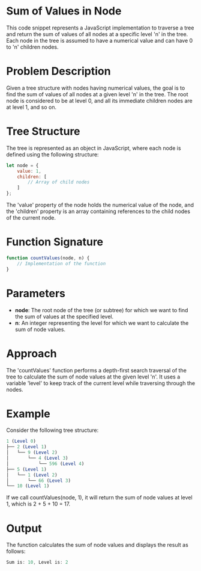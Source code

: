 # Sum of Values in Node
This code snippet represents a JavaScript implementation to traverse a tree and return the sum of values of all nodes at a specific level 'n' in the tree. Each node in the tree is assumed to have a numerical value and can have 0 to 'n' children nodes.

# Problem Description
Given a tree structure with nodes having numerical values, the goal is to find the sum of values of all nodes at a given level 'n' in the tree. The root node is considered to be at level 0, and all its immediate children nodes are at level 1, and so on.

# Tree Structure
The tree is represented as an object in JavaScript, where each node is defined using the following structure:

```javascript
let node = {
    value: 1,
    children: [
        // Array of child nodes
    ]
};
```
The 'value' property of the node holds the numerical value of the node, and the 'children' property is an array containing references to the child nodes of the current node.

# Function Signature
```javascript
function countValues(node, n) {
    // Implementation of the function
}
```

# Parameters
* **node**: The root node of the tree (or subtree) for which we want to find the sum of values at the specified level.
* **n**: An integer representing the level for which we want to calculate the sum of node values.

# Approach
The 'countValues' function performs a depth-first search traversal of the tree to calculate the sum of node values at the given level 'n'. It uses a variable 'level' to keep track of the current level while traversing through the nodes.

# Example
Consider the following tree structure:

```mathematica
1 (Level 0)
├── 2 (Level 1)
│   └── 9 (Level 2)
│       └── 4 (Level 3)
│           └── 596 (Level 4)
├── 5 (Level 1)
│   └── 1 (Level 2)
│       └── 66 (Level 3)
└── 10 (Level 1)
```

If we call countValues(node, 1), it will return the sum of node values at level 1, which is 2 + 5 + 10 = 17.

# Output
The function calculates the sum of node values and displays the result as follows:

```javascript
Sum is: 10, Level is: 2
```
